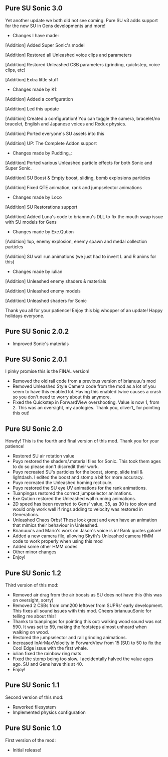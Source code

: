 ## Pure SU Sonic 3.0

Yet another update we both did not see coming. Pure SU v3 adds support for the new SU in Gens developments and more!

- Changes I have made:
 
[Addition] Added Super Sonic's model

[Addition] Restored all Unleashed voice clips and parameters

[Addition] Restored Unleashed CSB parameters (grinding, quickstep, voice clips, etc)

[Addition] Extra little stuff

- Changes made by K1:
 
[Addition] Added a configuration

[Addition] Led this update

[Addition] Created a configuration! You can toggle the camera, bracelet/no bracelet, English and Japanese voices and Redux physics.

[Addition] Ported everyone's SU assets into this

[Addition] UP: The Complete Addon support

- Changes made by Pudding_:
 
[Addition] Ported various Unleashed particle effects for both Sonic and Super Sonic.

[Addition] SU Boost & Empty boost, sliding, bomb explosions particles

[Addition] Fixed QTE animation, rank and jumpselector animations

- Changes made by Loco
 
[Addition] SU Restorations support

[Addition] Added Luna's code to briannnu's DLL to fix the mouth swap issue with SU models for Gens

- Changes made by Exe.Qution
 
[Addition] 1up, enemy explosion, enemy spawn and medal collection particles

[Addition] SU wall run animations (we just had to invert L and R anims for this)

- Changes made by iulian

[Addition] Unleashed enemy shaders & materials

[Addition] Unleashed enemy models

[Addition] Unleashed shaders for Sonic

Thank you all for your patience!
Enjoy this big whopper of an update! Happy holidays everyone.

## Pure SU Sonic 2.0.2
- Improved Sonic's materials

## Pure SU Sonic 2.0.1
I pinky promise this is the FINAL version!
- Removed the old rail code from a previous version of brianuuu's mod
- Removed Unleashed Style Camera code from the mod as a lot of you seem to have this enabled lol. Having this enabled twice causes a crash so you don't need to worry about this anymore.
- Fixed the Quickstep in ForwardView overshooting. Value is now 1, from 2. This was an oversight, my apologies. Thank you, oliver1_ for pointing this out!

## Pure SU Sonic 2.0
Howdy! This is the fourth and final version of this mod. Thank you for your patience!
- Restored SU air rotation value
- Puyo restored the shaders/.material files for Sonic. This took them ages to do so please don't discredit their work.
- Puyo recreated SU's particles for the boost, stomp, slide trail & lightdash. I edited the boost and stomp a bit for more accuracy.
- Puyo recreated the Unleashed homing recticule.
- Puyo restored the SU eye UV animations for the rank animations.
- Tuanpingas restored the correct jumpselector animations.
- Exe.Qution restored the Unleashed wall running animations.
- 2D speed has been reverted to Gens' value, 35, as 30 is too slow and would only work well if rings adding to velocity was restored in Generations.
- Unleashed Chaos Orbs! These look great and even have an animation that mimics their behaviour in Unleashed.
- Brianuuu's and Mario's work on Jason's voice is in! Rank quotes galore!
- Added a new camera file, allowing Skyth's Unleashed camera HMM code to work properly when using this mod
- Added some other HMM codes
- Other minor changes
- Enjoy!

## Pure SU Sonic 1.2
Third version of this mod:
- Removed air drag from the air boosts as SU does not have this (this was on oversight, sorry)
- Removed 2 CSBs from cmn200 leftover from SUPRs' early development. This fixes all sound issues with this mod. Cheers brianuuuSonic for telling me about this!
- Thanks to tuanpingas for pointing this out: walking wood sound was not 590. It was set to 59, making the footsteps almost unheard when walking on wood.
- Restored the jumpselector and rail grinding animations.
- Increased InAirMaxVelocity in ForwardView from 15 (SU) to 50 to fix the Cool Edge issue with the first whale.
- iulian fixed the rainbow ring mats
- Fixed the stomp being too slow. I accidentally halved the value ages ago. SU and Gens have this at 40.
- Enjoy!

## Pure SU Sonic 1.1
Second version of this mod:
- Reworked filesystem
- Implemented physics configuration

## Pure SU Sonic 1.0
First version of the mod:
- Initial release!
